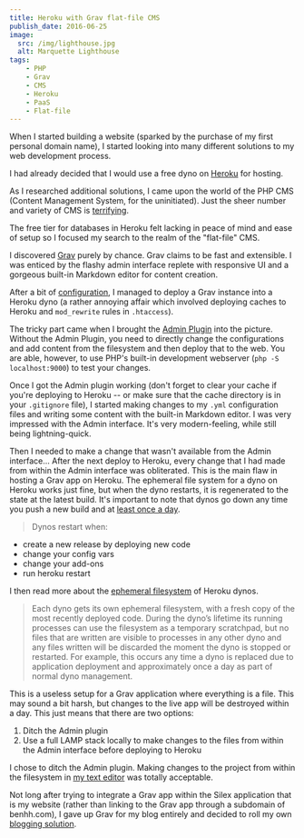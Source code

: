 ```yaml
---
title: Heroku with Grav flat-file CMS
publish_date: 2016-06-25
image:
  src: /img/lighthouse.jpg
  alt: Marquette Lighthouse
tags:
    - PHP
    - Grav
    - CMS
    - Heroku
    - PaaS
    - Flat-file
---
```

When I started building a website (sparked by the purchase of my first personal domain name), I started looking into many different solutions to my web development process. 

I had already decided that I would use a free dyno on [Heroku](https://heroku.com) for hosting.

As I researched additional solutions, I came upon the world of the PHP CMS (Content Management System, for the uninitiated). Just the sheer number and variety of CMS is [terrifying](https://en.wikipedia.org/wiki/List_of_content_management_systems#PHP). 

The free tier for databases in Heroku felt lacking in peace of mind and ease of setup so I focused my search to the realm of the "flat-file" CMS.

I discovered [Grav](https://getgrav.org) purely by chance. Grav claims to be fast and extensible. I was enticed by the flashy admin interface replete with responsive UI and a gorgeous built-in Markdown editor for content creation.

After a bit of [configuration](https://learn.getgrav.org/hosting/paas/heroku), I managed to deploy a Grav instance into a Heroku dyno (a rather annoying affair which involved deploying caches to Heroku and `mod_rewrite` rules in `.htaccess`).

The tricky part came when I brought the [Admin Plugin](https://github.com/getgrav/grav-plugin-admin) into the picture. Without the Admin Plugin, you need to directly change the configurations and add content from the filesystem and then deploy that to the web. You are able, however, to use PHP's built-in development webserver (`php -S localhost:9000`) to test your changes. 

Once I got the Admin plugin working (don't forget to clear your cache if you're deploying to Heroku -- or make sure that the cache directory is in your `.gitignore` file), I started making changes to my `.yml` configuration files and writing some content with the built-in Markdown editor. I was very impressed with the Admin interface. It's very modern-feeling, while still being lightning-quick. 

Then I needed to make a change that wasn't available from the Admin interface... After the next deploy to Heroku, every change that I had made from within the Admin interface was obliterated. This is the main flaw in hosting a Grav app on Heroku. The ephemeral file system for a dyno on Heroku works just fine, but when the dyno restarts, it is regenerated to the state at the latest build. It's important to note that dynos go down any time you push a new build and at [least once a day](https://devcenter.heroku.com/articles/dynos#restarting). 
> Dynos restart when:
+ create a new release by deploying new code
+ change your config vars
+ change your add-ons
+ run heroku restart

I then read more about the [ephemeral filesystem](https://devcenter.heroku.com/articles/dynos#ephemeral-filesystem) of Heroku dynos.

> Each dyno gets its own ephemeral filesystem, with a fresh copy of the most recently deployed code. During the dyno’s lifetime its running processes can use the filesystem as a temporary scratchpad, but no files that are written are visible to processes in any other dyno and any files written will be discarded the moment the dyno is stopped or restarted. For example, this occurs any time a dyno is replaced due to application deployment and approximately once a day as part of normal dyno management.

This is a useless setup for a Grav application where everything is a file. This may sound a bit harsh, but changes to the live app will be destroyed within a day. This just means that there are two options:
1. Ditch the Admin plugin
2. Use a full LAMP stack locally to make changes to the files from within the Admin interface before deploying to Heroku

I chose to ditch the Admin plugin. Making changes to the project from within the filesystem in [my text editor](https://sublimetext.com/3) was totally acceptable.

Not long after trying to integrate a Grav app within the Silex application that is my website (rather than linking to the Grav app through a subdomain of benhh.com), I gave up Grav for my blog entirely and decided to roll my own [blogging solution](/blog/silex).

